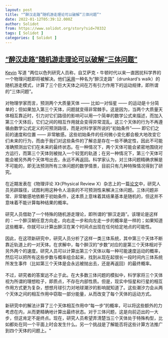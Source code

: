 ```yaml
---
layout: post
title: "“醉汉走路”随机游走理论可以破解“三体问题”"
date: 2022-01-12T05:39:12.000Z
author: Solidot
from: https://www.solidot.org/story?sid=70332
tags: [ Solidot ]
categories: [ Solidot ]
---
```

<!--1641965952000-->
[“醉汉走路”随机游走理论可以破解“三体问题”](https://www.solidot.org/story?sid=70332)
------

<div>
<a href="mailto:kevinishd@outlook.com">Kevin</a> 写道 "两位以色列研究人员称，自艾萨克・牛顿时代以来一直困扰科学界的一个物理问题即将被解决。他们<a href="https://www.msn.com/en-us/news/technology/physicists-crack-unsolvable-three-body-problem-using-drunkard-s-walk/ar-AASCMI6">采用</a>一种名为“醉汉走路”（drunkard‘s walk）的随机游走模式，计算了三个巨大天体之间在万有引力作用下的运动规律，即所谓的“三体问题”。<br><br>对物理学家而言，预测两个大质量天体 —— 比如一对恒星 —— 的运动是十分简单的；但如果加入第三个天体，问题就变得非常棘手。这是因为，当两个大质量天体相互靠近时，引力对它们路径的影响可以用一个简单的数学公式来描述，而加入第三个天体后，它们之间的相互作用就会变得异常混乱。这三个天体的行为不再遵循由数学公式定义的可预测路径，而是对科学家所说的“初始条件”—— 即它们之前的速度和位置 —— 非常敏感。这些初始条件的任何微小变化都会极大地改变它们未来的行为，而由于我们对这些条件的了解总是存在一些不确定性，因此不可能准确预测出它们在未来的最终状态。在一种情况下，两个天体可能会紧密地围绕对方运行，而第三个天体则被抛入一个较宽的轨道；在另一种情况下，第三个天体可能会被另外两个天体甩出去，永远不再返回。科学家认为，对三体问题精确求解是不可能的，即无法预测所有三体问题的数学情景，目前只有几种特殊情况得到了研究。<br><br>在近期发表在《物理评论 X》（Physical Review X）杂志上的一篇<a href="https://journals.aps.org/prx/abstract/10.1103/PhysRevX.11.031020" target="_blank">论文</a>中，研究人员另辟蹊径，试图利用这种令人沮丧的不可预测性来解决三体问题。三体问题非常、非常敏感地依赖于初始条件，这本质上意味着其结果基本是随机的，但这并不意味着不能计算每种结果的概率。<br><br>研究人员借助了一个特殊的随机游走理论，即所谓的“醉汉走路”。该理论是这样的：一个醉汉朝任意方向走，向右走一步和向左走一步的概率是一样的；如果知道这些概率，你就可以计算出醉汉在某个时间点出现在任何给定地点的可能性。<br><br>因此，在这项新研究中，研究人员分析了这样一类三体系统，其中第三个天体不断靠近轨道上的一对天体。在求解中，每个醉汉的“步数”对应的是第三个天体相对于另外两个的速度。研究人员可以计算出第三个天体以每一种可能速度运动的概率，然后可以把所有这些步数与概率组合起来，找到从现在起很长一段时间内三体系统所发生事件（比如第三个天体是会永远被抛出去，还是再返回）的最终概率。<br><br>不过，研究者的答案远不止于此。在大多数三体问题的模拟中，科学家将三个天体视为所谓的理想粒子，即质点，不存在内部性质。但是，现实中恒星和行星的相互作用方式更为复杂，想想月球引力对地球潮汐的影响就知道了。这些潮汐力会从两个天体之间的相互作用中窃取一部分能量，从而改变了每个天体的运动方式。<br><br>新研究中的解法计算了三个天体相互作用中“每一步”的概率，可以将这些额外的力考虑在内，从而更精确地计算出最终状态。对于三体问题，这是向前迈出的一大步，但这肯定不是终点。现在，研究人员希望弄清楚当三个天体处于特殊构型，比如都处在同一个平面上时会发生什么。另一个挑战是了解能否将这些计算方法推广到四个天体的问题上。"
</div>
